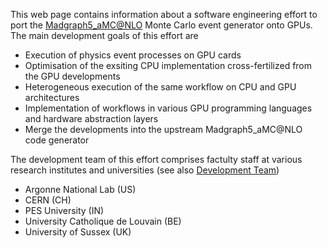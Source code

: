 This web page contains information about a software engineering effort to port the [Madgraph5_aMC@NLO](https://launchpad.net/mg5amcnlo) Monte Carlo event generator onto GPUs. The main development goals of this effort are

- Execution of physics event processes on GPU cards
- Optimisation of the exsiting CPU implementation cross-fertilized from the GPU developments 
- Heterogeneous execution of the same workflow on CPU and GPU architectures
- Implementation of workflows in various GPU programming languages and hardware abstraction layers
- Merge the developments into the upstream Madgraph5_aMC@NLO code generator 

The development team of this effort comprises factulty staff at various research institutes and universities (see also [Development Team](https://github.com/orgs/madgraph5/people))

- Argonne National Lab (US)
- CERN (CH)
- PES University (IN)
- University Catholique de Louvain (BE)
- University of Sussex (UK)
